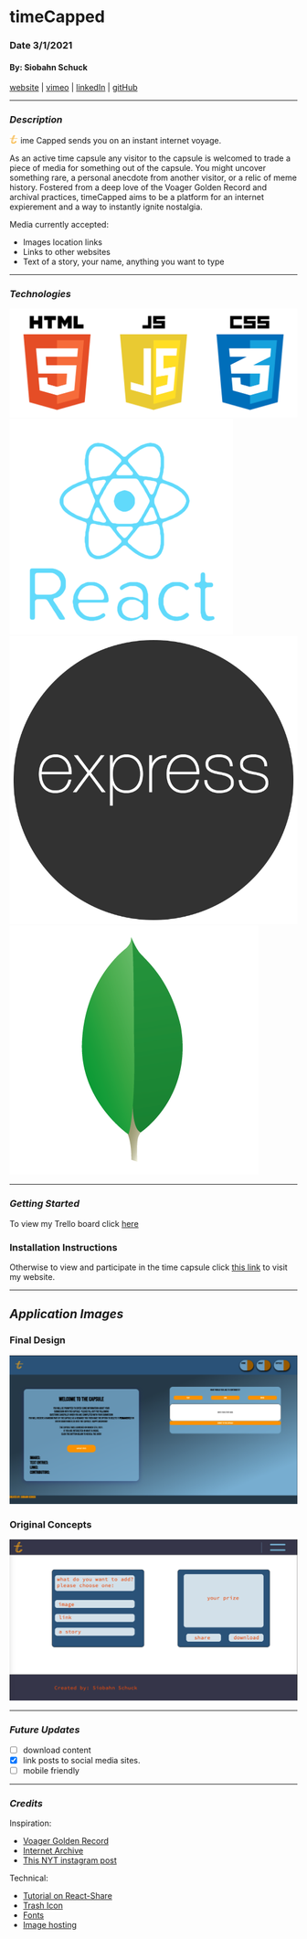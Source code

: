 # timeCapped

### Date 3/1/2021

#### By: Siobahn Schuck

[website](https://www.siobahnschuck.com) |
[vimeo](https://www.vimeo.com/siobahnschuck)
| [linkedIn](https://www.linkedin.com/in/siobahnschuck/) |
[gitHub](https://github.com/siobahnschuck)

---

### **_Description_**

![logo](./imgs/logo_timeCapped.png)
ime Capped sends you on an instant internet voyage.

As an active time capsule any visitor to the capsule is welcomed to trade a piece of media for something out of the capsule. You might uncover
something rare, a personal anecdote from another visitor, or a relic of meme history. Fostered from a deep love of the Voager Golden Record and archival practices, timeCapped aims to be a platform for an internet expierement and a way to instantly ignite nostalgia.

Media currently accepted:

- Images location links
- Links to other websites
- Text of a story, your name, anything you want to type

---

### **_Technologies_**

![jsHtmlCss](./imgs/big3.png)
![nodeJS](./imgs/react.png)
![nodeJS](./imgs/express.png)
![nodeJS](./imgs/mongo.png)

---

### **_Getting Started_**

To view my Trello board click [here](https://trello.com/b/3IIwgRCc/timecapped)

### Installation Instructions

Otherwise to view and participate in the time capsule click [this link]() to visit my website.

---

## **_Application Images_**

### Final Design

![Capsule](./imgs/final_design.png)

### Original Concepts

![Page Two](./imgs/mockCapsule.png)

---

### **_Future Updates_**

- [ ] download content
- [x] link posts to social media sites.
- [ ] mobile friendly

---

### **_Credits_**

Inspiration:

- [Voager Golden Record](https://voyager.jpl.nasa.gov/golden-record/)
- [Internet Archive](https://archive.org/index.php)
- [This NYT instagram post](https://www.nytimes.com/interactive/2020/09/30/smarter-living/pandemic-time-capsule.html)

Technical:

- [Tutorial on React-Share](https://www.youtube.com/watch?v=2BnTYEafRQc)
- [Trash Icon](https://www.icons8.com)
- [Fonts](https://fonts.google.com/specimen/Lobster?preview.text_type=custom#standard-styles)
- [Image hosting](https://imgbb.com/)
